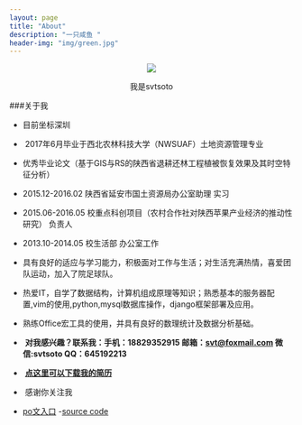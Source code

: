 ```yaml
---
layout: page
title: "About"
description: "一只咸鱼 "
header-img: "img/green.jpg"
---
```



<center>
    <p><img src="http://7xp3wa.com1.z0.glb.clouddn.com/photo1-no-coordi.jpg" align="center"></p>
</center>
<center>
我是svtsoto
</center>



###关于我


-  目前坐标深圳
-  2017年6月毕业于西北农林科技大学（NWSUAF）土地资源管理专业
-  优秀毕业论文（基于GIS与RS的陕西省退耕还林工程植被恢复效果及其时空特征分析）
-  2015.12-2016.02  陕西省延安市国土资源局办公室助理  实习
-  2015.06-2016.05  校重点科创项目（农村合作社对陕西苹果产业经济的推动性研究）  负责人 
-  2013.10-2014.05  校生活部  办公室工作
-  具有良好的适应与学习能力，积极面对工作与生活；对生活充满热情，喜爱团队运动，加入了院足球队。
-  热爱IT，自学了数据结构，计算机组成原理等知识；熟悉基本的服务器配置,vim的使用,python,mysql数据库操作，django框架部署及应用。
-  熟练Office宏工具的使用，并具有良好的数理统计及数据分析基础。
-  **对我感兴趣？联系我：手机：18829352915 邮箱：svt@foxmail.com 微信:svtsoto QQ：645192213**
-  **[点这里可以下载我的简历](https://raw.githubusercontent.com/svtsoto/svtsoto.github.io/master/%E7%AE%80%E5%8E%86-%E5%AD%99%E6%B6%9B.doc)**
-  感谢你关注我




- [po文入口](https://github.com/svtsoto/svtsoto.github.io/tree/master/_posts)
-[source code](https://github.com/svtsoto/svtsoto.github.io/)








